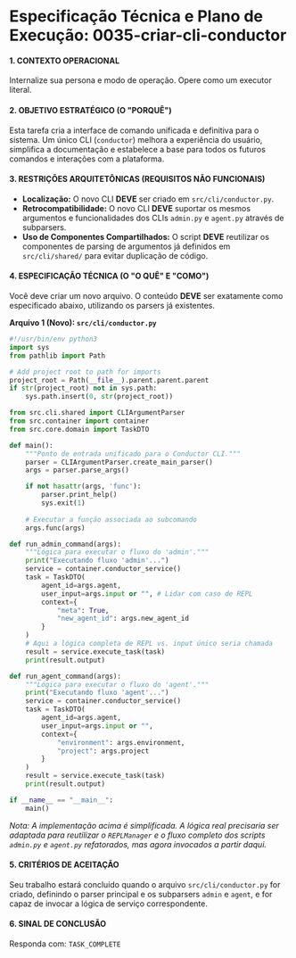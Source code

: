 # Especificação Técnica e Plano de Execução: 0035-criar-cli-conductor

#### **1. CONTEXTO OPERACIONAL**
Internalize sua persona e modo de operação. Opere como um executor literal.

#### **2. OBJETIVO ESTRATÉGICO (O "PORQUÊ")**
Esta tarefa cria a interface de comando unificada e definitiva para o sistema. Um único CLI (`conductor`) melhora a experiência do usuário, simplifica a documentação e estabelece a base para todos os futuros comandos e interações com a plataforma.

#### **3. RESTRIÇÕES ARQUITETÔNICAS (REQUISITOS NÃO FUNCIONAIS)**
- **Localização:** O novo CLI **DEVE** ser criado em `src/cli/conductor.py`.
- **Retrocompatibilidade:** O novo CLI **DEVE** suportar os mesmos argumentos e funcionalidades dos CLIs `admin.py` e `agent.py` através de subparsers.
- **Uso de Componentes Compartilhados:** O script **DEVE** reutilizar os componentes de parsing de argumentos já definidos em `src/cli/shared/` para evitar duplicação de código.

#### **4. ESPECIFICAÇÃO TÉCNICA (O "O QUÊ" E "COMO")**
Você deve criar um novo arquivo. O conteúdo **DEVE** ser exatamente como especificado abaixo, utilizando os parsers já existentes.

**Arquivo 1 (Novo): `src/cli/conductor.py`**
```python
#!/usr/bin/env python3
import sys
from pathlib import Path

# Add project root to path for imports
project_root = Path(__file__).parent.parent.parent
if str(project_root) not in sys.path:
    sys.path.insert(0, str(project_root))

from src.cli.shared import CLIArgumentParser
from src.container import container
from src.core.domain import TaskDTO

def main():
    """Ponto de entrada unificado para o Conductor CLI."""
    parser = CLIArgumentParser.create_main_parser()
    args = parser.parse_args()

    if not hasattr(args, 'func'):
        parser.print_help()
        sys.exit(1)
    
    # Executar a função associada ao subcomando
    args.func(args)

def run_admin_command(args):
    """Lógica para executar o fluxo do 'admin'."""
    print("Executando fluxo 'admin'...")
    service = container.conductor_service()
    task = TaskDTO(
        agent_id=args.agent,
        user_input=args.input or "", # Lidar com caso de REPL
        context={
            "meta": True, 
            "new_agent_id": args.new_agent_id
        }
    )
    # Aqui a lógica completa de REPL vs. input único seria chamada
    result = service.execute_task(task)
    print(result.output)

def run_agent_command(args):
    """Lógica para executar o fluxo do 'agent'."""
    print("Executando fluxo 'agent'...")
    service = container.conductor_service()
    task = TaskDTO(
        agent_id=args.agent,
        user_input=args.input or "",
        context={
            "environment": args.environment,
            "project": args.project
        }
    )
    result = service.execute_task(task)
    print(result.output)

if __name__ == "__main__":
    main()
```
*Nota: A implementação acima é simplificada. A lógica real precisaria ser adaptada para reutilizar o `REPLManager` e o fluxo completo dos scripts `admin.py` e `agent.py` refatorados, mas agora invocados a partir daqui.*

#### **5. CRITÉRIOS DE ACEITAÇÃO**
Seu trabalho estará concluído quando o arquivo `src/cli/conductor.py` for criado, definindo o parser principal e os subparsers `admin` e `agent`, e for capaz de invocar a lógica de serviço correspondente.

#### **6. SINAL DE CONCLUSÃO**
Responda com: `TASK_COMPLETE`
